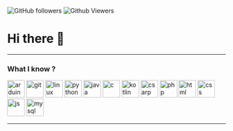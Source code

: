 <p>
<img alt="GitHub followers" src="https://img.shields.io/github/followers/fark00?style=flat-square&color=lightgrey">
<img alt="Github Viewers" src="https://komarev.com/ghpvc/?username=fark00&style=flat-square&color=lightgrey">
</p>

# Hi there 👋

<hr>

### What I know ?
<p align="left">
<img src="https://img.icons8.com/color/48/000000/arduino.png" alt="arduino" width="40" height="40"/>
<img src="https://img.icons8.com/color/48/000000/git.png" alt="git" width="40" height="40"/>
<img src="https://img.icons8.com/color/48/000000/linux.png" alt="linux" width="40" height="40"/>
<img src="https://img.icons8.com/color/48/000000/python.png" alt="python" width="40" height="40"/>
<img src="https://img.icons8.com/color/48/000000/java.png" alt="java" width="40" height="40"/>
<img src="https://img.icons8.com/color/48/000000/c.png" alt="c" width="40" height="40"/>
<img src="https://img.icons8.com/color/48/000000/kotlin.png" alt="kotlin" width="40" height="40"/>
<img src="https://img.icons8.com/color/48/000000/cs.png" alt="csarp" width="40" height="40"/>
<img src="https://img.icons8.com/color/48/000000/php.png" alt="php" width="40" height="40"/>
<img src="https://img.icons8.com/color/48/000000/html.png" alt="html" width="40" height="40"/>
<img src="https://img.icons8.com/color/48/000000/css.png" alt="css" width="40" height="40"/>
<img src="https://img.icons8.com/color/48/000000/js.png" alt="js" width="40" height="40"/>
<img src="https://img.icons8.com/color/48/000000/mysql.png" alt="mysql" width="40" height="40"/>
</p>

<hr>

<!--
**fark00/fark00** is a ✨ _special_ ✨ repository because its `README.md` (this file) appears on your GitHub profile.

Here are some ideas to get you started:

- 🔭 I’m currently working on ...
- 🌱 I’m currently learning ...
- 👯 I’m looking to collaborate on ...
- 🤔 I’m looking for help with ...
- 💬 Ask me about ...
- 📫 How to reach me: ...
- 😄 Pronouns: ...
- ⚡ Fun fact: ...
-->
